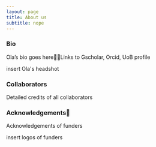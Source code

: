 ```yaml
---
layout: page
title: About us
subtitle: nope
---
```

### Bio
Ola’s bio goes hereLinks to Gscholar, Orcid, UoB profile

insert Ola's headshot

### Collaborators
Detailed credits of all collaborators

### Acknowledgements
Acknowledgements of funders

insert logos of funders

